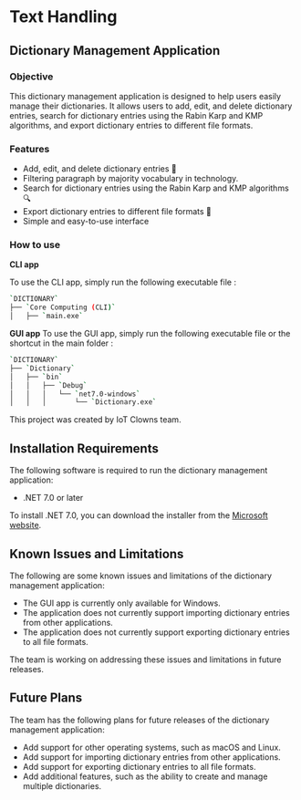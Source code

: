 # Text Handling
## Dictionary Management Application

### Objective

This dictionary management application is designed to help users easily manage their dictionaries. It allows users to add, edit, and delete dictionary entries, search for dictionary entries using the Rabin Karp and KMP algorithms, and export dictionary entries to different file formats.

### Features

* Add, edit, and delete dictionary entries 📗
* Filtering paragraph by majority vocabulary in technology.
* Search for dictionary entries using the Rabin Karp and KMP algorithms 🔍
* Export dictionary entries to different file formats 💾
* Simple and easy-to-use interface

### How to use

**CLI app**

To use the CLI app, simply run the following executable file :
```bash
`DICTIONARY`
├── `Core Computing (CLI)`
│   ├── `main.exe`
```

**GUI app**
To use the GUI app, simply run the following executable file or the shortcut in the main folder :
```bash
`DICTIONARY`
├── `Dictionary`
│   ├── `bin`
│   │   ├── `Debug`
│   │   │   └── `net7.0-windows`
│   │   │       └── `Dictionary.exe`
```

This project was created by IoT Clowns team.
## Installation Requirements

The following software is required to run the dictionary management application:

* .NET 7.0 or later

To install .NET 7.0, you can download the installer from the [Microsoft website](https://dotnet.microsoft.com/download).

## Known Issues and Limitations

The following are some known issues and limitations of the dictionary management application:

* The GUI app is currently only available for Windows.
* The application does not currently support importing dictionary entries from other applications.
* The application does not currently support exporting dictionary entries to all file formats.

The team is working on addressing these issues and limitations in future releases.

## Future Plans

The team has the following plans for future releases of the dictionary management application:

* Add support for other operating systems, such as macOS and Linux.
* Add support for importing dictionary entries from other applications.
* Add support for exporting dictionary entries to all file formats.
* Add additional features, such as the ability to create and manage multiple dictionaries.


